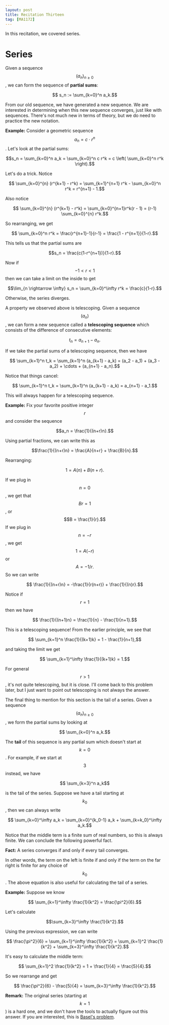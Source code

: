 ```yaml
---
layout: post
title: Recitation Thirteen
tag: [MA1172]
---
```


In this recitation, we covered series.

# Series

Given a sequence $$(a_n)_{n \geq 0}$$, we can form the sequence of **partial sums**:

$$ s_n := \sum_{k=0}^n a_k.$$

From our old sequence, we have generated a new sequence. We are interested in determining when this new sequence converges, just like with sequences. There's not much new in terms of theory, but we do need to practice the new notation.

**Example:** Consider a geometric sequence $$a_n = c \cdot r^n$$. Let's look at the partial sums:

$$s_n = \sum_{k=0}^n a_k = \sum_{k=0}^n c r^k = c \left( \sum_{k=0}^n r^k \right).$$

Let's do a trick. Notice

$$ \sum_{k=0}^{n} (r^{k+1} - r^k) = \sum_{k=1}^{n+1} r^k - \sum_{k=0}^n r^k =  r^{n+1} - 1.$$

Also notice

$$ \sum_{k=0}^{n} (r^{k+1} - r^k) = \sum_{k=0}^{n+1}r^k(r - 1) = (r-1) \sum_{k=0}^{n} r^k.$$

So rearranging, we get

$$ \sum_{k=0}^n r^k = \frac{r^{n+1}-1}{r-1} = \frac{1 - r^{n+1}}{1-r}.$$

This tells us that the partial sums are

$$s_n = \frac{c(1-r^{n+1})}{1-r}.$$

Now if $$-1 < r < 1$$ then we can take a limit on the inside to get

$$\lim_{n \rightarrow \infty} s_n = \sum_{k=0}^\infty r^k = \frac{c}{1-r}.$$

Otherwise, the series diverges.

A property we observed above is telescoping. Given a sequence $$(a_n)$$, we can form a new sequence called a **telescoping sequence** which consists of the difference of consecutive elements:

$$t_n = a_{n+1} - a_n.$$

If we take the partial sums of a telescoping sequence, then we have

$$ \sum_{k=1}^n t_k = \sum_{k=1}^n (a_{k+1} - a_k) = (a_2 - a_1) + (a_3 - a_2) + \cdots + (a_{n+1} - a_n).$$

Notice that things cancel:

$$ \sum_{k=1}^n t_k = \sum_{k=1}^n (a_{k+1} - a_k) = a_{n+1} - a_1.$$

This will always happen for a telescoping sequence.

**Example:** Fix your favorite positive integer $$r$$ and consider the sequence

$$a_n = \frac{1}{(n+r)n}.$$

Using partial fractions, we can write this as

$$\frac{1}{(n+r)n} = \frac{A}{n+r} + \frac{B}{n}.$$

Rearranging:

$$ 1 = A(n) + B(n+r).$$

If we plug in $$n =0$$, we get that $$Br = 1$$, or $$B = \frac{1}{r}.$$ If we plug in $$n= -r$$, we get $$1 = A(-r)$$ or $$A = -1/r.$$ So we can write

$$ \frac{1}{(n+r)n} = -\frac{1}{r(n+r)} + \frac{1}{(n)r}.$$

Notice if $$r=1$$ then we have

$$ \frac{1}{(n+1)n} = \frac{1}{n} - \frac{1}{n+1}.$$

This is a telescoping sequence! From the earlier principle, we see that

$$ \sum_{k=1}^n \frac{1}{(k+1)k} = 1 - \frac{1}{n+1},$$

and taking the limit we get

$$ \sum_{k=1}^\infty \frac{1}{(k+1)k} = 1.$$

For general $$r > 1$$, it's not quite telescoping, but it is close. I'll come back to this problem later, but I just want to point out telescoping is not always the answer.

The final thing to mention for this section is the tail of a series. Given a sequence $$(a_n)_{n \geq 0}$$, we form the partial sums by looking at

$$ \sum_{k=0}^n a_k.$$

The **tail** of this sequence is any partial sum which doesn't start at $$k=0$$. For example, if we start at $$3$$ instead, we have

$$ \sum_{k=3}^n a_k$$

is the tail of the series. Suppose we have a tail starting at $$k_0$$, then we can always write

$$ \sum_{k=0}^\infty a_k = \sum_{k=0}^{k_0-1} a_k + \sum_{k=k_0}^\infty a_k.$$

Notice that the middle term is a finite sum of real numbers, so this is always finite. We can conclude the following powerful fact.

**Fact:** A series converges if and only if every tail converges.

In other words, the term on the left is finite if and only if the term on the far right is finite for any choice of $$k_0$$. The above equation is also useful for calculating the tail of a series.

**Example:** Suppose we know

$$ \sum_{k=1}^\infty \frac{1}{k^2} = \frac{\pi^2}{6}.$$

Let's calculate

$$\sum_{k=3}^\infty \frac{1}{k^2}.$$

Using the previous expression, we can write

$$ \frac{\pi^2}{6} = \sum_{k=1}^\infty \frac{1}{k^2} = \sum_{k=1}^2 \frac{1}{k^2} + \sum_{k=3}^\infty \frac{1}{k^2}.$$

It's easy to calculate the middle term:

$$ \sum_{k=1}^2 \frac{1}{k^2} = 1 + \frac{1}{4} = \frac{5}{4}.$$

So we rearrange and get

$$ \frac{\pi^2}{6} - \frac{5}{4} = \sum_{k=3}^\infty \frac{1}{k^2}.$$

**Remark:** The original series (starting at $$k=1$$) is a hard one, and we don't have the tools to actually figure out this answer. If you are interested, this is [Basel's problem](https://en.wikipedia.org/wiki/Basel_problem).
